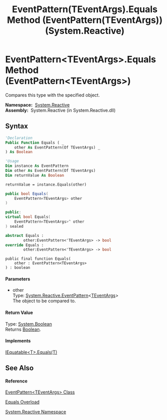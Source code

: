 ﻿---
title: EventPattern(TEventArgs).Equals Method (EventPattern(TEventArgs)) (System.Reactive)
TOCTitle: Equals Method (EventPattern(TEventArgs))
ms:assetid: M:System.Reactive.EventPattern`1.Equals(System.Reactive.EventPattern{`0})
ms:mtpsurl: https://msdn.microsoft.com/en-us/library/Hh228910(v=VS.103)
ms:contentKeyID: 36068328
ms.date: 06/28/2011
mtps_version: v=VS.103
dev_langs:
- vb
- csharp
- c++
- fsharp
- jscript
---

# EventPattern\<TEventArgs\>.Equals Method (EventPattern\<TEventArgs\>)

Compares this type with the specified object.

**Namespace:**  [System.Reactive](hh229356\(v=vs.103\).md)  
**Assembly:**  System.Reactive (in System.Reactive.dll)

## Syntax

``` vb
'Declaration
Public Function Equals ( _
    other As EventPattern(Of TEventArgs) _
) As Boolean
```

``` vb
'Usage
Dim instance As EventPattern
Dim other As EventPattern(Of TEventArgs)
Dim returnValue As Boolean

returnValue = instance.Equals(other)
```

``` csharp
public bool Equals(
    EventPattern<TEventArgs> other
)
```

``` c++
public:
virtual bool Equals(
    EventPattern<TEventArgs>^ other
) sealed
```

``` fsharp
abstract Equals : 
        other:EventPattern<'TEventArgs> -> bool 
override Equals : 
        other:EventPattern<'TEventArgs> -> bool 
```

``` jscript
public final function Equals(
    other : EventPattern<TEventArgs>
) : boolean
```

#### Parameters

  - other  
    Type: [System.Reactive.EventPattern](hh229009\(v=vs.103\).md)\<[TEventArgs](hh229009\(v=vs.103\).md)\>  
    The object to be compared to.  

#### Return Value

Type: [System.Boolean](https://msdn.microsoft.com/en-us/library/a28wyd50)  
Returns [Boolean](https://msdn.microsoft.com/en-us/library/a28wyd50).  

#### Implements

[IEquatable\<T\>.Equals(T)](https://msdn.microsoft.com/en-us/library/m:system.iequatable%601.equals\(%600\)\(v=VS.103\))  

## See Also

#### Reference

[EventPattern\<TEventArgs\> Class](hh229009\(v=vs.103\).md)

[Equals Overload](hh211752\(v=vs.103\).md)

[System.Reactive Namespace](hh229356\(v=vs.103\).md)

